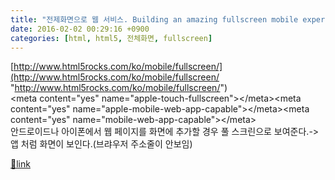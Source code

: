 ```yaml
---
title: "전제화면으로 웹 서비스. Building an amazing fullscreen mobile experience"
date: 2016-02-02 00:29:16 +0900
categories: [html, html5, 전체화면, fullscreen]
---
```


[http://www.html5rocks.com/ko/mobile/fullscreen/](http://www.html5rocks.com/ko/mobile/fullscreen/ "http://www.html5rocks.com/ko/mobile/fullscreen/")  
&lt;meta content="yes" name="apple-touch-fullscreen"&gt;&lt;/meta&gt;&lt;meta content="yes" name="apple-mobile-web-app-capable"&gt;&lt;/meta&gt;&lt;meta content="yes" name="mobile-web-app-capable"&gt;&lt;/meta&gt;  
안드로이드나 아이폰에서 웹 페이지를 화면에 추가할 경우 풀 스크린으로 보여준다.-&gt;앱 처럼 화면이 보인다.(브랴우저 주소줄이 안보임)


[🔗link](http://www.mins01.com/mh/tech/read/979)